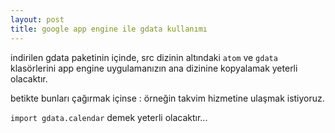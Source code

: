 ```yaml
---
layout: post
title: google app engine ile gdata kullanımı
---
```


indirilen gdata paketinin içinde, src dizinin altındaki `atom` ve `gdata`
klasörlerini app engine uygulamanızın ana dizinine kopyalamak yeterli olacaktır.

betikte bunları çağırmak içinse :
örneğin takvim hizmetine ulaşmak istiyoruz.

`import gdata.calendar` demek yeterli olacaktır...
